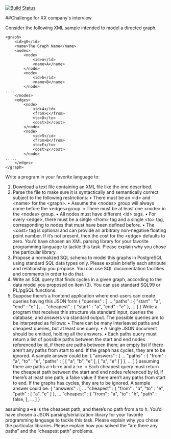 ﻿[![Build Status](https://travis-ci.org/mohamedhamidat/Challenge.svg?branch=master)](https://travis-ci.org/mohamedhamidat/Challenge)


##Challenge for XX company's interview 




Consider the following XML sample intended to model a directed graph.
```
<graph>
    <id>g0</id>
    <name>The Graph Name</name>
    <nodes>
        <node>
            <id>a</id>
            <name>A</name>
        </node>
        <node>
            <id>b</id>
            <name>B</name>
        </node>
....
    </nodes>
    <edges>
        <node>
            <id>4</id>
            <from>C</from>
            <to>D</to>
            <cost>3</cost>
        </node>
        <node>
            <id>5</id>
            <from>B</from>
            <to>E</to>
            <cost>2</cost>
        </node>
.....
    </edges>
</graph>
```
Write a program in your favorite language to:
1. Download a text file containing an XML file like the one described.
2. Parse the file to make sure it is syntactically and semantically correct subject to the following restrictions:
• There must be an &lt;id&gt; and &lt;name&gt; for the &lt;graph&gt;.
• Assume the &lt;nodes&gt; group will always come before the &lt;edges&gt;group.
• There must be at least one &lt;node&gt; in the &lt;nodes&gt; group.
• All nodes must have different &lt;id&gt; tags.
• For every &lt;edge&gt;, there must be a single &lt;from&gt; tag and a single
&lt;to&gt; tag, corresponding to nodes that must have been defined before.
• The &lt;cost&gt; tag is optional and can provide an arbitrary non-negative
floating point number. If it’s not present, then the cost for the &lt;edge&gt;
defaults to zero.
You’d have chosen an XML parsing library for your favorite programming
language to tackle this task. Please explain why you chose the particular
library.
3. Propose a normalized SQL schema to model this graphs in PostgreSQL
using standard SQL data types only.
Please explain briefly each attribute and relationship you propose. You
can use SQL documentation facilities and comments in order to do that.
4. Write an SQL query that finds cycles in a given graph, according to the
data model you proposed on item (3). You can use standard SQL99 or
PL/pgSQL functions.
5. Suppose there’s a frontend application where end-users can create queries
having this JSON form
{
"queries" : [
...
"paths" : {
"start" : "a",
"end" : "e"
},
...
"cheapest" : {
"start" : "a",
"end" : "e"
},
...
]
}
Write a program that receives this structure via standard input, queries
the database, and answers via standard output. The possible queries are
to be interpreted as follows:
• There can be many interleaved paths and cheapest queries, but at
least one query.
• A single JSON document should be emitted, holding all the answers.
• Each paths query must return a list of possible paths between the
start and end nodes referenced by id, if there are paths between
them; an empty list if there aren’t any paths from start to end. If
the graph has cycles, they are to be ignored.
A sample answer could be:
{
"answers" : [
...
"paths" : {
"from" : "a",
"to" : "e",
"paths" : [ [ "a", "b", "e" ], [ "a", "e" ] ]
},
...
]
}
assuming there are paths a-&gt;b-&gt;e and a-&gt;e.
• Each cheapest query must return the cheapest path between the
start and end nodes referenced by id, if there’s at least one path; a
false value if there aren’t any paths from start to end. If the graphs
has cycles, they are to be ignored.
A sample answer could be:
{
"answers" : [
...
"cheapest" : {
"from" : "a",
"to" : "e",
"path" : [ "a", "e" ]
},
...
"cheapest" : {
"from" : "a",
"to" : "h",
"path" : false,
},
...
]
}

assuming a-&gt;e is the cheapest path, and there’s no path from a to h.
You’d have chosen a JSON parsing/serialization library for your favorite
programming language to tackle this task. Please explain why you chose
the particular libraries.
Please explain how you solved the “are there any paths” and the “cheapest
path” problems.

